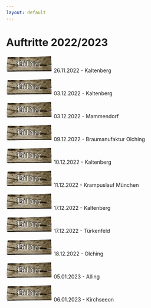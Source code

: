 ```yaml
---
layout: default
---
```

# Auftritte 2022/2023

[![Galerie](./assets/img/brettbilder.png '26.11.2022 - Kaltenberg')](./2022/kaltenberg-26_11_22.html)
26.11.2022 - Kaltenberg

[![Galerie](./assets/img/brettbilder.png '03.12.2022 - Kaltenberg')](./2022/kaltenberg-03_12_22.html)
03.12.2022 - Kaltenberg

[![Galerie](./assets/img/brettbilder.png '03.12.2022 - Mammendorf')](./2022/mammendorf-03_12_22.html)
03.12.2022 - Mammendorf

[![Galerie](./assets/img/brettbilder.png '09.12.2022 - Braumanufaktur Olching')](./2022/obm-09_12_22.html)
09.12.2022 - Braumanufaktur Olching

[![Galerie](./assets/img/brettbilder.png '10.12.2022 - Kaltenberg')](./2022/kaltenberg-10_12_22.html)
10.12.2022 - Kaltenberg

[![Galerie](./assets/img/brettbilder.png '11.12.2022 - Krampuslauf München')](./2022/muc-11_12_22.html)
11.12.2022 - Krampuslauf München

[![Galerie](./assets/img/brettbilder.png '17.12.2022 - Kaltenberg')](./2022/kaltenberg-17_12_22.html)
17.12.2022 - Kaltenberg

[![Galerie](./assets/img/brettbilder.png '17.12.2022 - Türkenfeld')](./2022/tuerkenfeld-17_12_22.html)
17.12.2022 - Türkenfeld

[![Galerie](./assets/img/brettbilder.png '18.12.2022 - Olching')](./2022/olching-18_12_22.html)
18.12.2022 - Olching

[![Galerie](./assets/img/brettbilder.png '05.01.2023 - Alling')](./2022/alling-05_01_23.html)
05.01.2023 - Alling

[![Galerie](./assets/img/brettbilder.png '06.01.2023 - Kirchseeon')](./2022/kirchseeon-06_01_23.html)
06.01.2023 - Kirchseeon